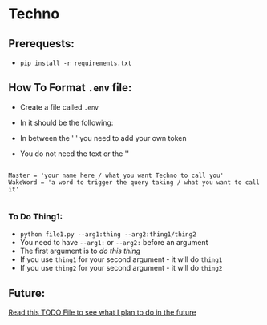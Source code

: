 # Techno


## Prerequests:
- `pip install -r requirements.txt`

## How To Format `.env` file:
- Create a file called `.env`
- In it should be the following:

- In between the ' ' you need to add your own token
- You do not need the text or the ''
```

Master = 'your name here / what you want Techno to call you'
WakeWord = 'a word to trigger the query taking / what you want to call it'


```

### To Do Thing1:
- `python file1.py --arg1:thing --arg2:thing1/thing2`
- You need to have `--arg1:` or `--arg2:` before an argument
- The first argument is to *do this thing*
- If you use `thing1` for your second argument - it will do `thing1`
- If you use `thing2` for your second argument - it will do `thing2`


## Future:
[Read this TODO File to see what I plan to do in the future](TODO)

